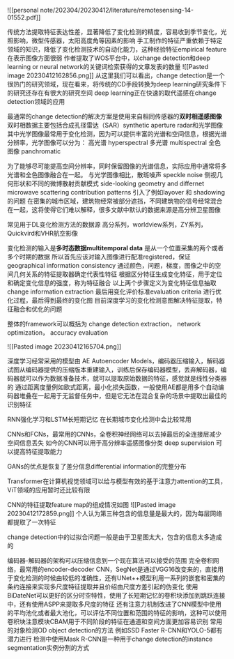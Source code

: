 ![[personal note/202304/20230412/literature/remotesensing-14-01552.pdf]]

传统方法提取特征表达性差，显著降低了变化检测的精度，容易收到季节变化，光照影响，微型传感器，太阳高度角等因素的影响
手工制作的特征严重依赖于特定领域的知识，降低了变化检测技术的自动化能力，这种经验特征empirical feature在表示图像方面很弱
作者提取了WOS平台中，以change detection和deep learning or neural network的关键词检索获得的文章发表的数量
![[Pasted image 20230412162856.png]]
从这里我们可以看出，change detection是一个很热门的研究领域，现在看来，将传统的CD手段转换为deep learning研究条件下的研究还存在有很大的研究空间
deep learning正在快速的取代遥感在change detection领域的应用

最通常的change detection的解决方案是使用来自相同传感器的**双时相遥感图像**
双时相数据主要包括合成孔径雷达（SAR）synthetic aperture radar和光学图像
其中光学图像最常用于变化检测，因为可以提供丰富的光谱和空间信息，根据光谱分辨率，光学图像可以分为：
高光谱 hyperspectral
多光谱 multispectral
全色图像 panchromatic

为了能够尽可能提高空间分辨率，同时保留图像的光谱信息，实际应用中通常将多光谱和全色图像融合在一起。
与光学图像相比，散斑噪声 speckle noise
侧视几何形状和不同的微博散射贡献模式 side-looking geometry and differnet microwave scattering contribution patterns 引入了例如layover 和 shadowing的问题
在密集的城市区域，建筑物经常被部分遮挡，不同建筑物的信号经常混合在一起，这将使得它们难以解释，很多文献中默认的数据来源是高分辨卫星图像

常见用于DL变化检测方法的数据源
高分系列，worldview系列，ZY系列，Quickvird和VHR航空影像

变化检测的输入是**多时态数据multitemporal data**
是从一个位置采集的两个或者多个时期的数据
所以首先应该对输入图像进行配准registered，保证geographical information consistency
通过颜色，问题，梯度，图像之中的空间几何关系的特征提取器确定代表性特征
根据区分特征生成变化特征，用于定位和确定变化信息的强度，称为特征融合
以上两个步骤定义为变化特征信息抽取change information extraction
最后用变化评价标准evaluation criteria 进行优化过程，最后得到最终的变化图
目前深度学习的变化检测意图解决特征提取，特征融合和优化的问题

整体的framework可以概括为 change detection extraction， network optimization， accuracy evaluation

![[Pasted image 20230412165704.png]]

深度学习经常采用的模型由
AE Autoencoder Models，编码器压缩输入，解码器试图从编码器提供的压缩版本重建输入，训练后保存编码器模型，丢弃解码器，编码器就可以作为数据准备技术，就可以提取原始数据的特征，感觉就是线性分类器的
通过距离度量例如欧式距离，最小化损失函数，一般使用AE都是用多个自动编码器堆叠在一起用于无监督任务中，但是它无法在混合复杂的场景中提取出最佳的识别特征

RNN强化学习和LSTM长短期记忆
在长期城市变化检测中会比较常用

CNNs和FCNs，最常用的CNNs，全卷积神经网络可以去掉最后的全连接层减少空间信息丢失
如今的CNN可以用于高分辨率遥感图像分类 deep supervision 可以提高特征提取能力

GANs的优点是恢复了差分信息differential information的完整分布

Transformer在计算机视觉领域可以给与模型有效的基于注意力attention的工具，ViT领域的应用暂时还比较有限

CNN的特征提取feature map的组成情况如图
![[Pasted image 20230412172859.png]]
个人认为第三种包含的信息量是最大的，因为每层网络都提取了一次特征

change detection中的过拟合问题一般是由于卫星图太大，包含的信息太多造成的

编码器-解码器的架构可以压缩信息到一个现在算法可以接受的范围
完全卷积网络，最常用的encoder-decoder CNN，SegNet是通过VGG16改变来的，直接用于变化检测的时候由较低的准确性，还有UNet++模型利用一系列的嵌套和密集的条约连接来实现多尺度特征提取并且价绍由尺度方差引起的伪变化
使用BiDateNet可以更好的区分时空特性，使用了长短期记忆的卷积块添加到跳跃连接中，还有使用ASPP来提取多尺度的特征
还有注意力机制改进了CNN模型中使用的平均池化或者最大池化，可以评估不同位置和范围的特征的影响，这种可以使用卷积块注意模块CBAM用于不同阶段的特征在通道和空间方面更加容易识别
常用的对象检测OD object detection的方法 例如SSD Faster R-CNN和YOLO-5都有潜力进行
检测中使用Mask R-CNN是一种用于change detection的instance segmentation实例分割的方式
